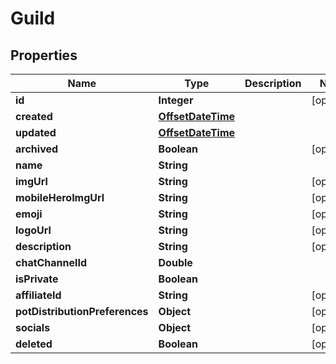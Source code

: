 
# Guild

## Properties
Name | Type | Description | Notes
------------ | ------------- | ------------- | -------------
**id** | **Integer** |  |  [optional]
**created** | [**OffsetDateTime**](OffsetDateTime.md) |  | 
**updated** | [**OffsetDateTime**](OffsetDateTime.md) |  | 
**archived** | **Boolean** |  |  [optional]
**name** | **String** |  | 
**imgUrl** | **String** |  |  [optional]
**mobileHeroImgUrl** | **String** |  |  [optional]
**emoji** | **String** |  |  [optional]
**logoUrl** | **String** |  |  [optional]
**description** | **String** |  |  [optional]
**chatChannelId** | **Double** |  | 
**isPrivate** | **Boolean** |  | 
**affiliateId** | **String** |  |  [optional]
**potDistributionPreferences** | **Object** |  |  [optional]
**socials** | **Object** |  |  [optional]
**deleted** | **Boolean** |  |  [optional]



